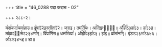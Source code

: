 +++
title = "46_0288 यदा कदाच - 02"

+++
२८८-२।

य꣥दा꣯कदा꣯चमा꣯हाउ॥ ढू꣡षाऽ᳒२᳒इस्तो꣡ताऽ᳒२᳒। जराइ। तमर्ति꣡यः। आ꣯दिद्वन्दा꣢᳐॥ औ꣣꣯हो꣭ऽ३हा꣢ऽ३। हा꣢ऽ३इ। ता꣡वाऽ२᳐रू꣣ऽ२३४णा꣥म्। वि꣢पा꣯गि꣡रा॥ धर्त्ता꣯रंव्या꣢। औ꣣꣯हो꣭ऽ३हा꣢ऽ३। हा꣢इ॥ व्रा꣡ता꣯ना꣢꣯म्। इ꣡डाऽ२३भा꣢ऽ३४३। ओ꣡ऽ२३४५इ॥ डा॥